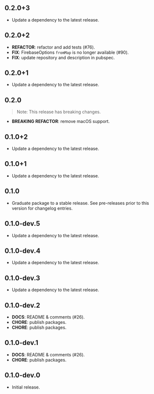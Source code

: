 ## 0.2.0+3

 - Update a dependency to the latest release.

## 0.2.0+2

 - **REFACTOR**: refactor and add tests (#76).
 - **FIX**: FirebaseOptions `fromMap` is no longer available (#90).
 - **FIX**: update repository and description in pubspec.

## 0.2.0+1

 - Update a dependency to the latest release.

## 0.2.0

> Note: This release has breaking changes.

 - **BREAKING** **REFACTOR**: remove macOS support.

## 0.1.0+2

 - Update a dependency to the latest release.

## 0.1.0+1

 - Update a dependency to the latest release.

## 0.1.0

 - Graduate package to a stable release. See pre-releases prior to this version for changelog entries.

## 0.1.0-dev.5

 - Update a dependency to the latest release.

## 0.1.0-dev.4

 - Update a dependency to the latest release.

## 0.1.0-dev.3

 - Update a dependency to the latest release.

## 0.1.0-dev.2

 - **DOCS**: README & comments (#26).
 - **CHORE**: publish packages.
 - **CHORE**: publish packages.

## 0.1.0-dev.1

 - **DOCS**: README & comments (#26).
 - **CHORE**: publish packages.

## 0.1.0-dev.0

- Initial release.
